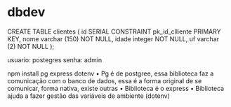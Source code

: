 # dbdev
CREATE TABLE clientes (
	id SERIAL CONSTRAINT pk_id_clliente PRIMARY KEY,
	nome varchar (150) NOT NULL,
	idade integer NOT NULL,
	uf varchar (2) NOT NULL
);

usuario: postegres 
senha: admin

npm install pg express dotenv
• Pg é de postgree, essa biblioteca faz a comunicação com o banco de dados, essa é a forma original de se comunicar, forma nativa, existe outras
• Biblioteca é o express 
• Biblioteca ajuda a fazer gestão das variáveis de ambiente (dotenv) 

